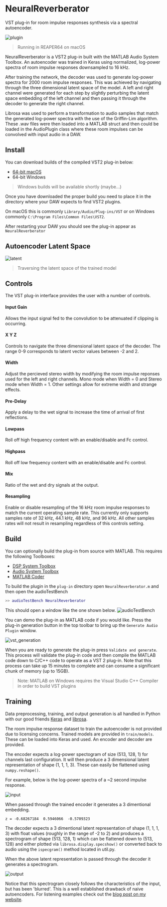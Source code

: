 # NeuralReverberator
VST plug-in for room impulse responses synthesis via a spectral autoencoder.

![plugin](img/plugin.png)
> Running in REAPER64 on macOS

NeuralReverberator is a VST2 plug-in built with the MATLAB Audio System Toolbox. An autoencoder was trained in Keras using normalized, log-power spectra of room impulse responses downsampled to 16 kHz. 

After training the network, the decoder was used to generate log-power spectra for 2000 room impulse responses. This was achieved by navigating through the three dimensional latent space of the model. A left and right channel were generated for each step by slightly perturbing the latent space embedding of the left channel and then passing it through the decoder to generate the right channel. 

Librosa was used to perform a transformation to audio samples that match the generated log-power spectra with the use of the Griffin-Lim algorithm. These .wav files were then loaded into a MATLAB struct and then could be loaded in the AudioPlugin class where these room impulses can be convolved with input audio in a DAW.

## Install
You can download builds of the compiled VST2 plug-in below:
* [64-bit macOS](https://drive.google.com/open?id=1V4gkSTsCwdWzbczlKe73U6t86WilxElq)
* 64-bit Windows
> Windows builds will be available shortly (maybe...)

Once you have downloaded the proper build you need to place it in the directory where your DAW expects to find VST2 plugins. 

On macOS this is commonly `Library/Audio/Plug-ins/VST` 
or on Windows commonly `C:\Program Files\Common Files\VST2`.

After restarting your DAW you should see the plug-in appear as `NeuralReverberator`

## Autoencoder Latent Space
![latent](img/traverse_circle_tilt.gif)
> Traversing the latent space of the trained model

## Controls
The VST plug-in interface provides the user with a number of controls.

#### Input Gain 
Allows the input signal fed to the convolution to be attenuated if clipping is occurring.
#### X Y Z
Controls to navigate the three dimensional latent space of the decoder. The range 0-9 corresponds to latent vector values between -2 and 2.
#### Width
Adjust the percieved stereo width by modifying the room impulse reponses used for the left and right channels. Mono mode when Width = 0 and Stereo mode when Width = 1. 
Other settings allow for extreme width and strange effects. 
#### Pre-Delay
Apply a delay to the wet signal to increase the time of arrival of first reflections.
#### Lowpass
Roll off high frequency content with an enable/disable and Fc control.
#### Highpass
Roll off low frequency content with an enable/disable and Fc control.
#### Mix
Ratio of the wet and dry signals at the output.
#### Resampling
Enable or disable resampling of the 16 kHz room impulse responses to match the current operating sample rate. This currently only supports samples rate of 32 kHz, 44.1 kHz, 48 kHz, and 96 kHz. All other samples rates will not result in resampling regardless of this controls setting. 

## Build
You can optionally build the plug-in from source with MATLAB.
This requires the following Toolboxes:
* [DSP System Toolbox](https://www.mathworks.com/products/dsp-system.html)
* [Audio System Toolbox](https://www.mathworks.com/products/audio-system.html)
* [MATLAB Coder](https://www.mathworks.com/products/matlab-coder.html)

To build the plugin in the `plug-in` directory open `NeuralReverberator.m` and then open the audioTestBench

```matlab
>> audioTestBench NeuralReverberator
```

This should open a window like the one shown below.
![audioTestBench](img/audioTestBench.png)

You can demo the plug-in as MATLAB code if you would like. Press the plug-in generation button in the top toolbar to bring up the `Generate Audio Plugin` window.

![vst_generation](img/vst_generation.png)

When you are ready to generate the plug-in press `Validate and generate`. This process will validate the plug-in code and then compile the MATLAB code down to C/C++ code to operate as a VST 2 plug-in. Note that this process can take up 15 minutes to complete and can consume a significant chunk of memory (up to 15GB).

> Note: MATLAB on Windows requires the Visual Studio C++ Compiler in order to build VST plugins

## Training
Data preprocessing, training, and output generation is all handled in Python with our good friends [Keras](https://keras.io/) and [librosa](https://librosa.github.io/librosa/). 

The room impulse response dataset to train the autoencoder is not provided due to licensing concerns. Trained models are provided in `train/models`. These can be loaded into Keras and used. An encoder and decoder are provided. 

The encoder expects a log-power spectogram of size (513, 128, 1) for channels last configuration. It will then produce a 3 dimensional latent representation of shape (1, 1, 1, 3). These can easily be flattened using `numpy.reshape()`. 

For example, below is the log-power spectra of a ~2 second impulse response.

![input](img/input.png)

When passed through the trained encoder it generates a 3 dimentional embedding.

`z = -0.68267184  0.5946066  -0.5709323`

The decoder expects a 3 dimentional latent representation of shape (1, 1, 1, 3) with float values (roughly in the range of -2 to 2) and produces a spectrogram of shape (513, 128, 1) which can be flattened down to (513, 128) and either plotted via `librosa.display.specshow()` or converted back to audio using the `ispecgram()` method located in util.py.

When the above latent representation is passed through the decoder it generates a spectrogram.

![output](img/output.png)

Notice that this spectrogram closely follows the characteristics of the input, but has been 'blurred'. This is a well established drawback of naive autoencoders. For listening examples check out the [blog post on my website]().